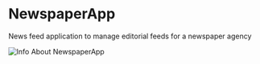 # NewspaperApp
News feed application to manage editorial feeds for a newspaper agency

![Info About NewspaperApp](http://milindhg.github.io/NewspaperApp/)
